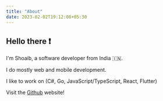 ```yaml
---
title: "About"
date: 2023-02-02T19:12:08+05:30
---
```


## Hello there ❗

I'm Shoaib, a software developer from India 🇮🇳.

I do mostly web and mobile development.

I like to work on (C#, Go, JavaScript/TypeScript, React, Flutter)

Visit the [Github](https://github.com/shoaibashk) website!
